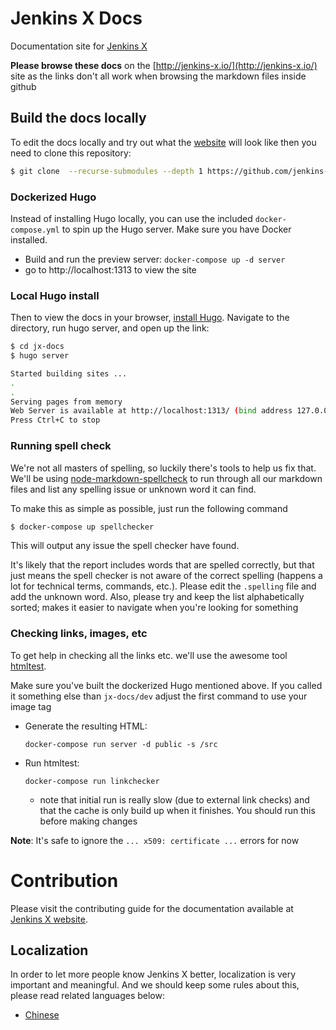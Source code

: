 # Jenkins X Docs

Documentation site for [Jenkins X](http://jenkins-x.io/)

**Please browse these docs** on the [http://jenkins-x.io/](http://jenkins-x.io/) site as the links don't all work when browsing the markdown files inside github


## Build the docs locally

To edit the docs locally and try out what the [website](http://jenkins-x.io/) will look like then you need to clone this repository:

```bash
$ git clone  --recurse-submodules --depth 1 https://github.com/jenkins-x/jx-docs.git
```

### Dockerized Hugo

Instead of installing Hugo locally, you can use the included `docker-compose.yml` to spin up the Hugo server. Make sure you have Docker installed.

* Build and run the preview server: `docker-compose up -d server`
* go to http://localhost:1313 to view the site

### Local Hugo install

Then to view the docs in your browser, [install Hugo](https://gohugo.io/getting-started/installing).
Navigate to the directory, run hugo server, and open up the link:

```bash
$ cd jx-docs
$ hugo server

Started building sites ...
.
.
Serving pages from memory
Web Server is available at http://localhost:1313/ (bind address 127.0.0.1)
Press Ctrl+C to stop
```
### Running spell check

We're not all masters of spelling, so luckily there's tools to help us fix that. We'll be using [node-markdown-spellcheck](https://github.com/lukeapage/node-markdown-spellcheck) to run through all our markdown files and list any spelling issue or unknown word it can find.

To make this as simple as possible, just run the following command

```bash
$ docker-compose up spellchecker
```

This will output any issue the spell checker have found.

It's likely that the report includes words that are spelled correctly, but that just means the spell checker is not aware of the correct spelling (happens a lot for technical terms, commands, etc.). Please edit the `.spelling` file and add the unknown word.
Also, please try and keep the list alphabetically sorted; makes it easier to navigate when you're looking for something

### Checking links, images, etc

To get help in checking all the links etc. we'll use the awesome tool [htmltest](https://github.com/wjdp/htmltest).

Make sure you've built the dockerized Hugo mentioned above. If you called it something else than `jx-docs/dev` adjust the first command to use your image tag
* Generate the resulting HTML:
  ```
  docker-compose run server -d public -s /src
  ```
* Run htmltest:
  ```
  docker-compose run linkchecker
  ```
  * note that initial run is really slow (due to external link checks) and that the cache is only build up when it finishes. You should run this before making changes

**Note**: It's safe to ignore the `... x509: certificate ...` errors for now

# Contribution

Please visit the contributing guide for the documentation available at [Jenkins X website](https://jenkins-x.io/docs/contributing/documentation/).

## Localization

In order to let more people know Jenkins X better, localization is very important and meaningful. And we should keep some rules about this, please read related languages below:

* [Chinese](Localization_Chinese.md)
